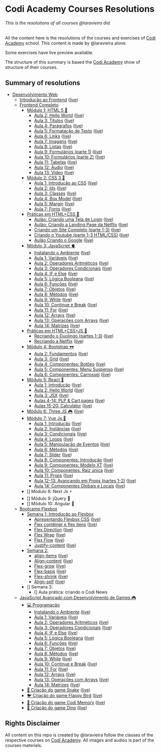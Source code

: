 # Codi Academy Courses Resolutions
###### This is the resolutions of all courses @laravieira did.
All the content here is the resolutions of the courses and exercises of [Codi Academy](https://codiacademy.com/) school.
This content is made by @laravieira alone.

Some exercises have live preview available.

The structure of this summary is based the [Codi Academy](https://codiacademy.com/) show of structure of their courses.

## Summary of resolutions
- [Desenvolvimento Web](DesenvolvimentoWeb)
  - [Introdução ao Frontend](DesenvolvimentoWeb/IntroducaoAoFrontend) ([live](https://codi.laravieira.me/DesenvolvimentoWeb/IntroducaoAoFrontend))
  - [Frontend Completo](DesenvolvimentoWeb/FrontendCompleto)
    - [Módulo 1: HTML 5 🦿](DesenvolvimentoWeb/FrontendCompleto/Modulo1)
      - [Aula 2: Hello World](DesenvolvimentoWeb/FrontendCompleto/Modulo1/Aula02) ([live](https://codi.laravieira.me/DesenvolvimentoWeb/FrontendCompleto/Modulo1/Aula02))
      - [Aula 3: Títulos](DesenvolvimentoWeb/FrontendCompleto/Modulo1/Aula03) ([live](https://codi.laravieira.me/DesenvolvimentoWeb/FrontendCompleto/Modulo1/Aula03))
      - [Aula 4: Parágrafos](DesenvolvimentoWeb/FrontendCompleto/Modulo1/Aula04) ([live](https://codi.laravieira.me/DesenvolvimentoWeb/FrontendCompleto/Modulo1/Aula04))
      - [Aula 5: Formatação de Texto](DesenvolvimentoWeb/FrontendCompleto/Modulo1/Aula05) ([live](https://codi.laravieira.me/DesenvolvimentoWeb/FrontendCompleto/Modulo1/Aula05))
      - [Aula 6: Links](DesenvolvimentoWeb/FrontendCompleto/Modulo1/Aula06) ([live](https://codi.laravieira.me/DesenvolvimentoWeb/FrontendCompleto/Modulo1/Aula06))
      - [Aula 7: Imagens](DesenvolvimentoWeb/FrontendCompleto/Modulo1/Aula07) ([live](https://codi.laravieira.me/DesenvolvimentoWeb/FrontendCompleto/Modulo1/Aula07))
      - [Aula 8: Listas](DesenvolvimentoWeb/FrontendCompleto/Modulo1/Aula08) ([live](https://codi.laravieira.me/DesenvolvimentoWeb/FrontendCompleto/Modulo1/Aula08))
      - [Aula 9: Formulários (parte 1)](DesenvolvimentoWeb/FrontendCompleto/Modulo1/Aula09) ([live](https://codi.laravieira.me/DesenvolvimentoWeb/FrontendCompleto/Modulo1/Aula09))
      - [Aula 10: Formulários (parte 2)](DesenvolvimentoWeb/FrontendCompleto/Modulo1/Aula10) ([live](https://codi.laravieira.me/DesenvolvimentoWeb/FrontendCompleto/Modulo1/Aula10))
      - [Aula 11: Tabelas](DesenvolvimentoWeb/FrontendCompleto/Modulo1/Aula11) ([live](https://codi.laravieira.me/DesenvolvimentoWeb/FrontendCompleto/Modulo1/Aula11))
      - [Aula 12: Áudio](DesenvolvimentoWeb/FrontendCompleto/Modulo1/Aula12) ([live](https://codi.laravieira.me/DesenvolvimentoWeb/FrontendCompleto/Modulo1/Aula12))
      - [Aula 13: Vídeo](DesenvolvimentoWeb/FrontendCompleto/Modulo1/Aula13) ([live](https://codi.laravieira.me/DesenvolvimentoWeb/FrontendCompleto/Modulo1/Aula13))
    - [Módulo 2: CSS 3 🦵](DesenvolvimentoWeb/FrontendCompleto/Modulo2)
      - [Aula 1: Introdução ao CSS](DesenvolvimentoWeb/FrontendCompleto/Modulo2/Aula01) ([live](https://codi.laravieira.me/DesenvolvimentoWeb/FrontendCompleto/Modulo2/Aula01))
      - [Aula 2: Ids](DesenvolvimentoWeb/FrontendCompleto/Modulo2/Aula02) ([live](https://codi.laravieira.me/DesenvolvimentoWeb/FrontendCompleto/Modulo2/Aula02))
      - [Aula 3: Classes](DesenvolvimentoWeb/FrontendCompleto/Modulo2/Aula03) ([live](https://codi.laravieira.me/DesenvolvimentoWeb/FrontendCompleto/Modulo2/Aula03))
      - [Aula 4: Box Model](DesenvolvimentoWeb/FrontendCompleto/Modulo2/Aula04) ([live](https://codi.laravieira.me/DesenvolvimentoWeb/FrontendCompleto/Modulo2/Aula04))
      - [Aula 5: Margin](DesenvolvimentoWeb/FrontendCompleto/Modulo2/Aula05) ([live](https://codi.laravieira.me/DesenvolvimentoWeb/FrontendCompleto/Modulo2/Aula05))
      - [Aula 7: Fonts](DesenvolvimentoWeb/FrontendCompleto/Modulo2/Aula07) ([live](https://codi.laravieira.me/DesenvolvimentoWeb/FrontendCompleto/Modulo2/Aula07))
    - [Práticas em HTML+CSS 🤝](DesenvolvimentoWeb/FrontendCompleto/Practice1)
      - [Aulão: Criando uma Tela de Login](DesenvolvimentoWeb/FrontendCompleto/Practice1/Aula01) ([live](https://codi.laravieira.me/DesenvolvimentoWeb/FrontendCompleto/Practice1/Aula01))
      - [Aulão: Criando a Landing Page da Netflix](DesenvolvimentoWeb/FrontendCompleto/Practice1/Aula02) ([live](https://codi.laravieira.me/DesenvolvimentoWeb/FrontendCompleto/Practice1/Aula02))
      - [Criando um Site Completo (parte 1-3)](DesenvolvimentoWeb/FrontendCompleto/Practice1/Aula03-05) ([live](https://codi.laravieira.me/DesenvolvimentoWeb/FrontendCompleto/Practice1/Aula03-05))
      - [Criando o Youtube (parte 1-3 HTML/CSS)](DesenvolvimentoWeb/FrontendCompleto/Practice1/Aula06-11) ([live](https://codi.laravieira.me/DesenvolvimentoWeb/FrontendCompleto/Practice1/Aula06-11))
      - [Aulão Criando o Google](DesenvolvimentoWeb/FrontendCompleto/Practice1/Aula12) ([live](https://codi.laravieira.me/DesenvolvimentoWeb/FrontendCompleto/Practice1/Aula12))
    - [Módulo 3: JavaScript 🫀](DesenvolvimentoWeb/FrontendCompleto/Modulo3)
      - [Instalando o Ambiente](DesenvolvimentoWeb/FrontendCompleto/Modulo3/Aula00) ([live](https://codi.laravieira.me/DesenvolvimentoWeb/FrontendCompleto/Modulo3/Aula00))
      - [Aula 1: Variáveis](DesenvolvimentoWeb/FrontendCompleto/Modulo3/Aula01) ([live](https://codi.laravieira.me/DesenvolvimentoWeb/FrontendCompleto/Modulo3/Aula01))
      - [Aula 2: Operadores Aritméticos](DesenvolvimentoWeb/FrontendCompleto/Modulo3/Aula02) ([live](https://codi.laravieira.me/DesenvolvimentoWeb/FrontendCompleto/Modulo3/Aula02))
      - [Aula 3: Operadores Condicionais](DesenvolvimentoWeb/FrontendCompleto/Modulo3/Aula03) ([live](https://codi.laravieira.me/DesenvolvimentoWeb/FrontendCompleto/Modulo3/Aula03))
      - [Aula 4: IF e Else](DesenvolvimentoWeb/FrontendCompleto/Modulo3/Aula04) ([live](https://codi.laravieira.me/DesenvolvimentoWeb/FrontendCompleto/Modulo3/Aula04))
      - [Aula 5: Lógica Booleana](DesenvolvimentoWeb/FrontendCompleto/Modulo3/Aula05) ([live](https://codi.laravieira.me/DesenvolvimentoWeb/FrontendCompleto/Modulo3/Aula05))
      - [Aula 6: Funções](DesenvolvimentoWeb/FrontendCompleto/Modulo3/Aula06) ([live](https://codi.laravieira.me/DesenvolvimentoWeb/FrontendCompleto/Modulo3/Aula06))
      - [Aula 7: Objetos](DesenvolvimentoWeb/FrontendCompleto/Modulo3/Aula07) ([live](https://codi.laravieira.me/DesenvolvimentoWeb/FrontendCompleto/Modulo3/Aula07))
      - [Aula 8: Métodos](DesenvolvimentoWeb/FrontendCompleto/Modulo3/Aula08) ([live](https://codi.laravieira.me/DesenvolvimentoWeb/FrontendCompleto/Modulo3/Aula08))
      - [Aula 9: While](DesenvolvimentoWeb/FrontendCompleto/Modulo3/Aula09) ([live](https://codi.laravieira.me/DesenvolvimentoWeb/FrontendCompleto/Modulo3/Aula09))
      - [Aula 10: Continue e Break](DesenvolvimentoWeb/FrontendCompleto/Modulo3/Aula10) ([live](https://codi.laravieira.me/DesenvolvimentoWeb/FrontendCompleto/Modulo3/Aula10))
      - [Aula 11: For](DesenvolvimentoWeb/FrontendCompleto/Modulo3/Aula11) ([live](https://codi.laravieira.me/DesenvolvimentoWeb/FrontendCompleto/Modulo3/Aula11))
      - [Aula 12: Arrays](DesenvolvimentoWeb/FrontendCompleto/Modulo3/Aula12) ([live](https://codi.laravieira.me/DesenvolvimentoWeb/FrontendCompleto/Modulo3/Aula12))
      - [Aula 13: Operações com Arrays](DesenvolvimentoWeb/FrontendCompleto/Modulo3/Aula13) ([live](https://codi.laravieira.me/DesenvolvimentoWeb/FrontendCompleto/Modulo3/Aula13))
      - [Aula 14: Matrizes](DesenvolvimentoWeb/FrontendCompleto/Modulo3/Aula14) ([live](https://codi.laravieira.me/DesenvolvimentoWeb/FrontendCompleto/Modulo3/Aula14))
    - [Práticas em HTML+CSS+JS 📂](DesenvolvimentoWeb/FrontendCompleto/Practice2)
      - [Recriando o Duolingo (partes 1-3)](DesenvolvimentoWeb/FrontendCompleto/Practice2/Aula01-03) ([live](https://codi.laravieira.me/DesenvolvimentoWeb/FrontendCompleto/Practice2/Aula01-03))
      - [Recriando a Netflix](DesenvolvimentoWeb/FrontendCompleto/Practice2/Aula04) ([live](https://codi.laravieira.me/DesenvolvimentoWeb/FrontendCompleto/Practice2/Aula04))
    - [Módulo 4: Bootstrap 🕶](DesenvolvimentoWeb/FrontendCompleto/Modulo4)
      - [Aula 2: Fundamentos](DesenvolvimentoWeb/FrontendCompleto/Modulo4/Aula02) ([live](https://codi.laravieira.me/DesenvolvimentoWeb/FrontendCompleto/Modulo4/Aula02))
      - [Aula 3: Grid](DesenvolvimentoWeb/FrontendCompleto/Modulo4/Aula03) ([live](https://codi.laravieira.me/DesenvolvimentoWeb/FrontendCompleto/Modulo4/Aula03))
      - [Aula 4: Componentes: Botões](DesenvolvimentoWeb/FrontendCompleto/Modulo4/Aula04) ([live](https://codi.laravieira.me/DesenvolvimentoWeb/FrontendCompleto/Modulo4/Aula04))
      - [Aula 5: Componentes: Menu Suspenso](DesenvolvimentoWeb/FrontendCompleto/Modulo4/Aula05) ([live](https://codi.laravieira.me/DesenvolvimentoWeb/FrontendCompleto/Modulo4/Aula05))
      - [Aula 6: Componentes: Carrossel](DesenvolvimentoWeb/FrontendCompleto/Modulo4/Aula06) ([live](https://codi.laravieira.me/DesenvolvimentoWeb/FrontendCompleto/Modulo4/Aula06))
    - [Módulo 5: React 💫](DesenvolvimentoWeb/FrontendCompleto/Modulo5)
      - [Aula 1: Introdução](DesenvolvimentoWeb/FrontendCompleto/Modulo5/aula01) ([live](https://codi.laravieira.me/DesenvolvimentoWeb/FrontendCompleto/Modulo5/aula01/build))
      - [Aula 2: Hello World](DesenvolvimentoWeb/FrontendCompleto/Modulo5/aula02) ([live](https://codi.laravieira.me/DesenvolvimentoWeb/FrontendCompleto/Modulo5/aula02/build))
      - [Aula 3: JSX](DesenvolvimentoWeb/FrontendCompleto/Modulo5/aula03) ([live](https://codi.laravieira.me/DesenvolvimentoWeb/FrontendCompleto/Modulo5/aula03/build))
      - [Aulas 4-14: PLP & Cart pages](DesenvolvimentoWeb/FrontendCompleto/Modulo5/aula04-14) ([live](https://codi.laravieira.me/DesenvolvimentoWeb/FrontendCompleto/Modulo5/aula04-14/build))
      - [Aulas 15-20: Calculator](DesenvolvimentoWeb/FrontendCompleto/Modulo5/aula15-20) ([live](https://codi.laravieira.me/DesenvolvimentoWeb/FrontendCompleto/Modulo5/aula15-20/build))
    - [Módulo 6: Three JS 🎮](DesenvolvimentoWeb/FrontendCompleto/Modulo6) ([live](https://codi.laravieira.me/DesenvolvimentoWeb/FrontendCompleto/Modulo6))
    - [Módulo 7: Vue Js 💊](DesenvolvimentoWeb/FrontendCompleto/Modulo7)
      - [Aula 1: Introdução](DesenvolvimentoWeb/FrontendCompleto/Modulo7/Aula01) ([live](https://codi.laravieira.me/DesenvolvimentoWeb/FrontendCompleto/Modulo7/Aula01))
      - [Aula 2: Instâncias](DesenvolvimentoWeb/FrontendCompleto/Modulo7/Aula02) ([live](https://codi.laravieira.me/DesenvolvimentoWeb/FrontendCompleto/Modulo7/Aula02))
      - [Aula 3: Condicionais](DesenvolvimentoWeb/FrontendCompleto/Modulo7/Aula03) ([live](https://codi.laravieira.me/DesenvolvimentoWeb/FrontendCompleto/Modulo7/Aula03))
      - [Aula 4: Loops](DesenvolvimentoWeb/FrontendCompleto/Modulo7/Aula04) ([live](https://codi.laravieira.me/DesenvolvimentoWeb/FrontendCompleto/Modulo7/Aula04))
      - [Aula 5: Manipulação de Eventos](DesenvolvimentoWeb/FrontendCompleto/Modulo7/Aula05) ([live](https://codi.laravieira.me/DesenvolvimentoWeb/FrontendCompleto/Modulo7/Aula05))
      - [Aula 6: Métodos](DesenvolvimentoWeb/FrontendCompleto/Modulo7/Aula06) ([live](https://codi.laravieira.me/DesenvolvimentoWeb/FrontendCompleto/Modulo7/Aula06))
      - [Aula 7: Slider](DesenvolvimentoWeb/FrontendCompleto/Modulo7/Aula007) ([live](https://codi.laravieira.me/DesenvolvimentoWeb/FrontendCompleto/Modulo7/Aula07))
      - [Aula 8: Componentes: Introdução](DesenvolvimentoWeb/FrontendCompleto/Modulo7/Aula008) ([live](https://codi.laravieira.me/DesenvolvimentoWeb/FrontendCompleto/Modulo7/Aula08))
      - [Aula 9: Componentes: Modelo XT](DesenvolvimentoWeb/FrontendCompleto/Modulo7/Aula09) ([live](https://codi.laravieira.me/DesenvolvimentoWeb/FrontendCompleto/Modulo7/Aula09))
      - [Aula 10: Componentes: Raiz única](DesenvolvimentoWeb/FrontendCompleto/Modulo7/Aula10) ([live](https://codi.laravieira.me/DesenvolvimentoWeb/FrontendCompleto/Modulo7/Aula10))
      - [Aula 11: Props](DesenvolvimentoWeb/FrontendCompleto/Modulo7/Aula11) ([live](https://codi.laravieira.me/DesenvolvimentoWeb/FrontendCompleto/Modulo7/Aula11))
      - [Aula 12-13: Avançando em Props (partes 1-2)](DesenvolvimentoWeb/FrontendCompleto/Modulo7/Aula12-13) ([live](https://codi.laravieira.me/DesenvolvimentoWeb/FrontendCompleto/Modulo7/Aula12-13))
      - [Aula 14: Componentes Globais e Locais](DesenvolvimentoWeb/FrontendCompleto/Modulo7/Aula14) ([live](https://codi.laravieira.me/DesenvolvimentoWeb/FrontendCompleto/Modulo7/Aula14))
    - [] Módulo 8: Next Js ⚡
    - [] Módulo 9: jQuery 🎯
    - [] Módulo 10: Angular 🔑
  - [Bootcamp Flexbox](DesenvolvimentoWeb/BootcampFlexbox)
    - [Semana 1: Introdução ao Flexbox](DesenvolvimentoWeb/BootcampFlexbox/Semana1)
      - [Apresentando Flexbox CSS](DesenvolvimentoWeb/BootcampFlexbox/Semana1/Aula01) ([live](https://codi.laravieira.me/DesenvolvimentoWeb/BootcampFlexbox/Semana1/Aula01))
      - [Flex contêiner e flex itens](DesenvolvimentoWeb/BootcampFlexbox/Semana1/Aula02) ([live](https://codi.laravieira.me/DesenvolvimentoWeb/BootcampFlexbox/Semana1/Aula02))
      - [Flex Direction](DesenvolvimentoWeb/BootcampFlexbox/Semana1/Aula03) ([live](https://codi.laravieira.me/DesenvolvimentoWeb/BootcampFlexbox/Semana1/Aula03))
      - [Flex Wrap](DesenvolvimentoWeb/BootcampFlexbox/Semana1/Aula04) ([live](https://codi.laravieira.me/DesenvolvimentoWeb/BootcampFlexbox/Semana1/Aula04))
      - [Flex Flow](DesenvolvimentoWeb/BootcampFlexbox/Semana1/Aula05) ([live](https://codi.laravieira.me/DesenvolvimentoWeb/BootcampFlexbox/Semana1/Aula05))
      - [Justify-content](DesenvolvimentoWeb/BootcampFlexbox/Semana1/Aula06) ([live](https://codi.laravieira.me/DesenvolvimentoWeb/BootcampFlexbox/Semana1/Aula06))
    - [Semana 2:](DesenvolvimentoWeb/BootcampFlexbox/Semana2)
      - [align-items](DesenvolvimentoWeb/BootcampFlexbox/Semana2/Aula01) ([live](https://codi.laravieira.me/DesenvolvimentoWeb/BootcampFlexbox/Semana2/Aula01))
      - [Align-content](DesenvolvimentoWeb/BootcampFlexbox/Semana2/Aula02) ([live](https://codi.laravieira.me/DesenvolvimentoWeb/BootcampFlexbox/Semana2/Aula02))
      - [Flex-grow](DesenvolvimentoWeb/BootcampFlexbox/Semana2/Aula03) ([live](https://codi.laravieira.me/DesenvolvimentoWeb/BootcampFlexbox/Semana2/Aula03))
      - [Flex-basis](DesenvolvimentoWeb/BootcampFlexbox/Semana2/Aula04) ([live](https://codi.laravieira.me/DesenvolvimentoWeb/BootcampFlexbox/Semana2/Aula04))
      - [Flex-shrink](DesenvolvimentoWeb/BootcampFlexbox/Semana2/Aula05) ([live](https://codi.laravieira.me/DesenvolvimentoWeb/BootcampFlexbox/Semana2/Aula05))
      - [Align-self](DesenvolvimentoWeb/BootcampFlexbox/Semana2/Aula06) ([live](https://codi.laravieira.me/DesenvolvimentoWeb/BootcampFlexbox/Semana2/Aula06))
    - [] Semana 3:
      - [] Aula prática: criando o Codi News
  - [JavaScript Avançado com Desenvolvimento de Games 🎮](DesenvolvimentoWeb/JavaScriptAvancado)
    - [💻 Programação](DesenvolvimentoWeb/JavaScriptAvancado/Programacao)
      - [Instalando o Ambiente](DesenvolvimentoWeb/JavaScriptAvancado/Programacao/Aula00) ([live](https://codi.laravieira.me/DesenvolvimentoWeb/JavaScriptAvancado/Programacao/Aula00))
      - [Aula 1: Variáveis](DesenvolvimentoWeb/JavaScriptAvancado/Programacao/Aula01) ([live](https://codi.laravieira.me/DesenvolvimentoWeb/JavaScriptAvancado/Programacao/Aula01))
      - [Aula 2: Operadores Aritméticos](DesenvolvimentoWeb/JavaScriptAvancado/Programacao/Aula02) ([live](https://codi.laravieira.me/DesenvolvimentoWeb/JavaScriptAvancado/Programacao/Aula02))
      - [Aula 3: Operadores Condicionais](DesenvolvimentoWeb/JavaScriptAvancado/Programacao/Aula03) ([live](https://codi.laravieira.me/DesenvolvimentoWeb/JavaScriptAvancado/Programacao/Aula03))
      - [Aula 4: IF e Else](DesenvolvimentoWeb/JavaScriptAvancado/Programacao/Aula04) ([live](https://codi.laravieira.me/DesenvolvimentoWeb/JavaScriptAvancado/Programacao/Aula04))
      - [Aula 5: Lógica Booleana](DesenvolvimentoWeb/JavaScriptAvancado/Programacao/Aula05) ([live](https://codi.laravieira.me/DesenvolvimentoWeb/JavaScriptAvancado/Programacao/Aula05))
      - [Aula 6: Funções](DesenvolvimentoWeb/JavaScriptAvancado/Programacao/Aula06) ([live](https://codi.laravieira.me/DesenvolvimentoWeb/JavaScriptAvancado/Programacao/Aula06))
      - [Aula 7: Objetos](DesenvolvimentoWeb/JavaScriptAvancado/Programacao/Aula07) ([live](https://codi.laravieira.me/DesenvolvimentoWeb/JavaScriptAvancado/Programacao/Aula07))
      - [Aula 8: Métodos](DesenvolvimentoWeb/JavaScriptAvancado/Programacao/Aula08) ([live](https://codi.laravieira.me/DesenvolvimentoWeb/JavaScriptAvancado/Programacao/Aula08))
      - [Aula 9: While](DesenvolvimentoWeb/JavaScriptAvancado/Programacao/Aula09) ([live](https://codi.laravieira.me/DesenvolvimentoWeb/JavaScriptAvancado/Programacao/Aula09))
      - [Aula 10: Continue e Break](DesenvolvimentoWeb/JavaScriptAvancado/Programacao/Aula10) ([live](https://codi.laravieira.me/DesenvolvimentoWeb/JavaScriptAvancado/Programacao/Aula10))
      - [Aula 11: For](DesenvolvimentoWeb/JavaScriptAvancado/Programacao/Aula11) ([live](https://codi.laravieira.me/DesenvolvimentoWeb/JavaScriptAvancado/Programacao/Aula11))
      - [Aula 12: Arrays](DesenvolvimentoWeb/JavaScriptAvancado/Programacao/Aula12) ([live](https://codi.laravieira.me/DesenvolvimentoWeb/JavaScriptAvancado/Programacao/Aula12))
      - [Aula 13: Operações com Arrays](DesenvolvimentoWeb/JavaScriptAvancado/Programacao/Aula13) ([live](https://codi.laravieira.me/DesenvolvimentoWeb/JavaScriptAvancado/Programacao/Aula13))
      - [Aula 14: Matrizes](DesenvolvimentoWeb/JavaScriptAvancado/Programacao/Aula14) ([live](https://codi.laravieira.me/DesenvolvimentoWeb/JavaScriptAvancado/Programacao/Aula14))
    - [🐍 Criação do game Snake](DesenvolvimentoWeb/JavaScriptAvancado/Snake) ([live](https://codi.laravieira.me/DesenvolvimentoWeb/JavaScriptAvancado/Snake))
    - [🐦 Criação do game Flappy Bird](DesenvolvimentoWeb/JavaScriptAvancado/FlappyBird) ([live](https://codi.laravieira.me/DesenvolvimentoWeb/JavaScriptAvancado/FlappyBird))
    - [🧠 Criação do game Codi Memory](DesenvolvimentoWeb/JavaScriptAvancado/CodiMemory) ([live](https://codi.laravieira.me/DesenvolvimentoWeb/JavaScriptAvancado/CodiMemory))
    - [🦖 Criação do game Dino](DesenvolvimentoWeb/JavaScriptAvancado/Dino) ([live](https://codi.laravieira.me/DesenvolvimentoWeb/JavaScriptAvancado/Dino))

## Rights Disclaimer
All content on this repo is created by @laravieira follow the classes of the respective courses on [Codi Academy](https://codiacademy.com/).
All images and audios is part of the courses materials.